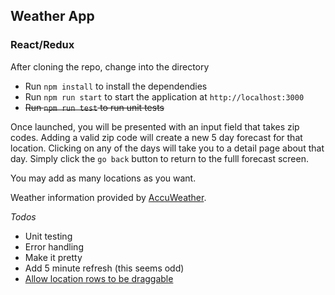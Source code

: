 ## Weather App

### React/Redux

After cloning the repo, change into the directory

- Run `npm install` to install the dependendies
- Run `npm run start` to start the application at `http://localhost:3000`
- ~~Run `npm run test` to run unit tests~~

Once launched, you will be presented with an input field that takes zip codes. Adding a valid zip code will create a new 5 day forecast for that location. Clicking on any of the days will take you to a detail page about that day. Simply click the `go back` button to return to the fulll forecast screen.

You may add as many locations as you want.

Weather information provided by [AccuWeather](http://accuweather.com).

_Todos_

- Unit testing
- Error handling
- Make it pretty
- Add 5 minute refresh (this seems odd)
- [Allow location rows to be draggable](https://github.com/atlassian/react-beautiful-dnd)
